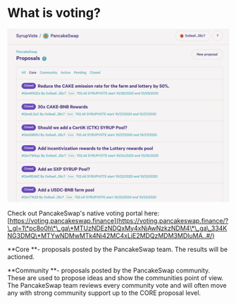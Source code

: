 # What is voting?

![](../../.gitbook/assets/screenshot-2020-11-02-at-3.56.39-pm.png)

Check out PancakeSwap's native voting portal here: [https://voting.pancakeswap.finance](https://voting.pancakeswap.finance/?\_gl=1\*pc8o0h\*\_ga\*MTUzNDEzNDQxMy4xNjAwNzkzNDM4\*\_ga\_334KNG3DMQ\*MTYwNDMwMTk4Ni42MC4xLjE2MDQzMDM3MDIuMA..#/)



**Core **- proposals posted by the PancakeSwap team. The results will be actioned.

**Community **- proposals posted by the PancakeSwap community. These are used to propose ideas and show the communities point of view. The PancakeSwap team reviews every community vote and will often move any with strong community support up to the CORE proposal level.




